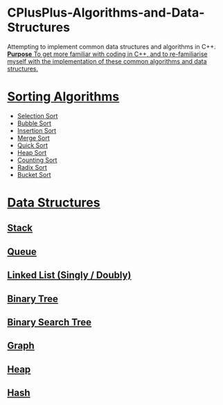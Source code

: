 # CPlusPlus-Algorithms-and-Data-Structures
Attempting to implement common data structures and algorithms in C++.  
<u>**Purpose**<u> 
To get more familiar with coding in C++, and to re-familiarise myself with the implementation of these common algorithms and data structures.

# Sorting Algorithms
- Selection Sort
- Bubble Sort
- Insertion Sort
- Merge Sort
- Quick Sort
- Heap Sort
- Counting Sort
- Radix Sort
- Bucket Sort

# Data Structures
## Stack 

## Queue

## Linked List (Singly / Doubly)

## Binary Tree

## Binary Search Tree

## Graph

## Heap

## Hash 
